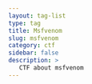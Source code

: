 ```yaml
---
layout: tag-list
type: tag
title: Msfvenom
slug: msfvenom
category: ctf
sidebar: false
description: >
   CTF about msfvenom
---
```

